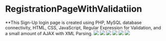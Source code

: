 # RegistrationPageWithValidatiion
**This Sign-Up login page is created using PHP, MySQL database connectivity, HTML, CSS, JavaScript, Regular Expression for Validation, and a small amount of AJAX with XML Parsing.
![](https://github.com/shraddhapandey100/RegistrationPage/blob/paneltime/PROJECT(CSE4001)/Project_Screen_Shots/connetivity.png)
![](https://github.com/shraddhapandey100/RegistrationPage/blob/paneltime/PROJECT(CSE4001)/Project_Screen_Shots/1.png)
![](https://github.com/shraddhapandey100/RegistrationPage/blob/paneltime/PROJECT(CSE4001)/Project_Screen_Shots/2.png)
![](https://github.com/shraddhapandey100/RegistrationPage/blob/paneltime/PROJECT(CSE4001)/Project_Screen_Shots/3.png)
![](https://github.com/shraddhapandey100/RegistrationPage/blob/paneltime/PROJECT(CSE4001)/Project_Screen_Shots/4.png)
![](https://github.com/shraddhapandey100/RegistrationPage/blob/paneltime/PROJECT(CSE4001)/Project_Screen_Shots/5.png)



